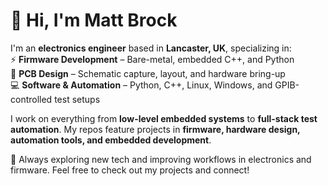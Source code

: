 # 👋 Hi, I'm Matt Brock  

I'm an **electronics engineer** based in **Lancaster, UK**, specializing in:  
⚡ **Firmware Development** – Bare-metal, embedded C++, and Python  
🔌 **PCB Design** – Schematic capture, layout, and hardware bring-up  
💻 **Software & Automation** – Python, C++, Linux, Windows, and GPIB-controlled test setups  

I work on everything from **low-level embedded systems** to **full-stack test automation**. My repos feature projects in **firmware, hardware design, automation tools, and embedded development**.  

🚀 Always exploring new tech and improving workflows in electronics and firmware. Feel free to check out my projects and connect!  
